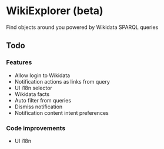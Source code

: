 # WikiExplorer (beta)

Find objects around you powered by Wikidata SPARQL queries

## Todo
### Features
- Allow login to Wikidata
- Notification actions as links from query
- UI i18n selector
- Wikidata facts
- Auto filter from queries
- Dismiss notification
- Notification content intent preferences

### Code improvements
- UI i18n
